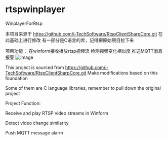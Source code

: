 # rtspwinplayer
WinplayerForRtsp

本项目来源于 https://github.com/i-TechSoftware/RtspClientSharpCore.git 在此基础上进行修改
有一部分是C语言的库，记得把原始项目拉下来

项目功能：
在winform接收播放rtsp视频流
检测视频变化相似度
推送MQTT消息报警
![image](https://github.com/cagy520/rtspwinplayer/assets/9970419/ca429cec-5b22-4375-9112-8b829d26ea2b)


This project is sourced from https://github.com/i-TechSoftware/RtspClientSharpCore.git Make modifications based on this foundation

Some of them are C language libraries, remember to pull down the original project



Project Function:

Receive and play RTSP video streams in Winform

Detect video change similarity

Push MQTT message alarm

